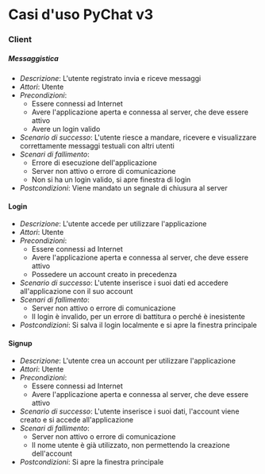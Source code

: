 # Casi d'uso PyChat v3

### Client

##### Messaggistica

- _Descrizione_: L'utente registrato invia e riceve messaggi
- _Attori_: Utente
- _Precondizioni_:
  - Essere connessi ad Internet
  - Avere l'applicazione aperta e connessa al server, che deve essere attivo
  - Avere un login valido
- _Scenario di successo_: L'utente riesce a mandare, ricevere e visualizzare correttamente messaggi testuali con altri utenti
- _Scenari di fallimento_:
  - Errore di esecuzione dell'applicazione
  - Server non attivo o errore di comunicazione
  - Non si ha un login valido, si apre finestra di login
- _Postcondizioni_: Viene mandato un segnale di chiusura al server

#### Login

- _Descrizione_: L'utente accede per utilizzare l'applicazione
- _Attori_: Utente
- _Precondizioni_:
  - Essere connessi ad Internet
  - Avere l'applicazione aperta e connessa al server, che deve essere attivo
  - Possedere un account creato in precedenza
- _Scenario di successo_: L'utente inserisce i suoi dati ed accedere all'applicazione con il suo account
- _Scenari di fallimento_:
  - Server non attivo o errore di comunicazione
  - Il login è invalido, per un errore di battitura o perché è inesistente
- _Postcondizioni_: Si salva il login localmente e si apre la finestra principale

#### Signup

- _Descrizione_: L'utente crea un account per utilizzare l'applicazione
- _Attori_: Utente
- _Precondizioni_:
  - Essere connessi ad Internet
  - Avere l'applicazione aperta e connessa al server, che deve essere attivo
- _Scenario di successo_: L'utente inserisce i suoi dati, l'account viene creato e si accede all'applicazione
- _Scenari di fallimento_:
  - Server non attivo o errore di comunicazione
  - Il nome utente è già utilizzato, non permettendo la creazione dell'account
- _Postcondizioni_: Si apre la finestra principale

